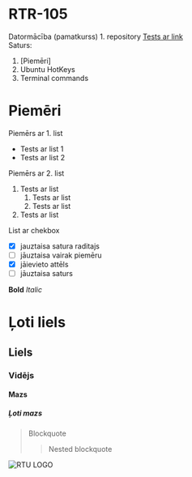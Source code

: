 # RTR-105
Datormācība (pamatkurss) 1. repository
[Tests ar link](https://ortus.rtu.lv)  
Saturs:
1. [Piemēri]
2. Ubuntu HotKeys
3. Terminal commands



# Piemēri

Piemērs ar 1. list
-  Tests ar list 1
-  Tests ar list 2

Piemērs ar 2. list
1. Tests ar list 
	1. Tests ar list 
	2. Tests ar list 
2. Tests ar list 

List ar chekbox
- [x] jauztaisa satura raditajs
- [ ] jāuztaisa vairak piemēru
- [x] jāievieto attēls
- [ ] jāuztaisa saturs

**Bold**
*Italic*
# Ļoti liels
## Liels
### Vidējs
#### Mazs
##### Ļoti mazs

> Blockquote
>> Nested blockquote

![RTU LOGO](https://upload.wikimedia.org/wikipedia/lv/thumb/f/fd/RTU_logo_2017.svg/1232px-RTU_logo_2017.svg.png)
